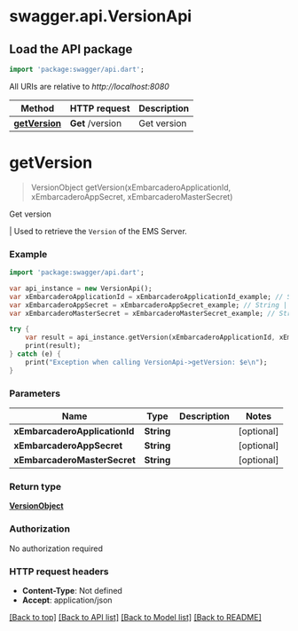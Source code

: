 # swagger.api.VersionApi

## Load the API package
```dart
import 'package:swagger/api.dart';
```

All URIs are relative to *http://localhost:8080*

Method | HTTP request | Description
------------- | ------------- | -------------
[**getVersion**](VersionApi.md#getVersion) | **Get** /version | Get version


# **getVersion**
> VersionObject getVersion(xEmbarcaderoApplicationId, xEmbarcaderoAppSecret, xEmbarcaderoMasterSecret)

Get version

 |      Used to retrieve the `Version` of the EMS Server.

### Example 
```dart
import 'package:swagger/api.dart';

var api_instance = new VersionApi();
var xEmbarcaderoApplicationId = xEmbarcaderoApplicationId_example; // String | 
var xEmbarcaderoAppSecret = xEmbarcaderoAppSecret_example; // String | 
var xEmbarcaderoMasterSecret = xEmbarcaderoMasterSecret_example; // String | 

try { 
    var result = api_instance.getVersion(xEmbarcaderoApplicationId, xEmbarcaderoAppSecret, xEmbarcaderoMasterSecret);
    print(result);
} catch (e) {
    print("Exception when calling VersionApi->getVersion: $e\n");
}
```

### Parameters

Name | Type | Description  | Notes
------------- | ------------- | ------------- | -------------
 **xEmbarcaderoApplicationId** | **String**|  | [optional] 
 **xEmbarcaderoAppSecret** | **String**|  | [optional] 
 **xEmbarcaderoMasterSecret** | **String**|  | [optional] 

### Return type

[**VersionObject**](VersionObject.md)

### Authorization

No authorization required

### HTTP request headers

 - **Content-Type**: Not defined
 - **Accept**: application/json

[[Back to top]](#) [[Back to API list]](../README.md#documentation-for-api-endpoints) [[Back to Model list]](../README.md#documentation-for-models) [[Back to README]](../README.md)

